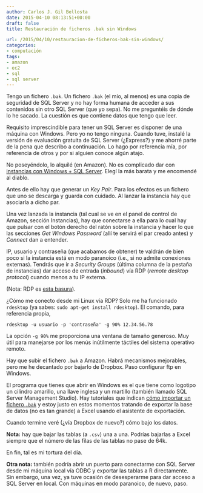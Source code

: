 ```yaml
---
author: Carlos J. Gil Bellosta
date: 2015-04-10 08:13:51+00:00
draft: false
title: Restauración de ficheros .bak sin Windows

url: /2015/04/10/restauracion-de-ficheros-bak-sin-windows/
categories:
- computación
tags:
- amazon
- ec2
- sql
- sql server
---
```


Tengo un fichero `.bak`. Un fichero `.bak` (el mío, al menos) es una copia de seguridad de SQL Server y no hay forma humana de acceder a sus contenidos sin otro SQL Server (que yo sepa). No me preguntéis de dónde lo he sacado. La cuestión es que contiene datos que tengo que leer.

Requisito imprescindible para tener un SQL Server es disponer de una máquina con Windows. Pero yo no tengo ninguna. Cuando tuve, instalé la versión de evaluación gratuita de SQL Server (¿Express?) y me ahorré parte de la pena que describo a continuación. Lo hago por referencia mía, por referencia de otros y por si alguien conoce algún atajo.

No poseyéndolo, lo alquilé (en Amazon). No es complicado dar con [instancias con Windows + SQL Server](http://aws.amazon.com/es/windows/products/sql/). Elegí la más barata y me encomendé al diablo.

Antes de ello hay que generar un _Key Pair_. Para los efectos es un fichero que uno se descarga y guarda con cuidado. Al lanzar la instancia hay que asociarla a dicho par.

Una vez lanzada la instancia (tal cual se ve en el panel de control de Amazon, sección Instancias), hay que conectarse a ella para lo cual hay que pulsar con el botón derecho del ratón sobre la instancia y hacer lo que las secciones _Get Windows Password_ (allí te servirá el par creado antes) y _Connect_ dan a entender.

IP, usuario y contraseña (que acabamos de obtener) te valdrán de bien poco si la instancia está en modo paranoico (i.e., si no admite conexiones externas). Tendrás que ir a _Security Groups_ (última columna de la pestaña de instancias) dar acceso de entrada (_inbound_) vía RDP (_remote desktop protocol_) cuando menos a tu IP externa.

(Nota: RDP es [esta basura](http://en.wikipedia.org/wiki/Remote_Desktop_Protocol)).

¿Cómo me conecto desde mi Linux vía RDP? Solo me ha funcionado `rdesktop` (ya sabes: `sudo apt-get install rdesktop`). El comando, para referencia propia,

`rdesktop -u usuario -p 'contraseña' -g 90% 12.34.56.78`

La opción `-g 90%` me proporciona una ventana de tamaño generoso. Muy útil para manejarse por los menús inútilmente táctiles del sistema operativo remoto.

Hay que subir el fichero `.bak` a Amazon. Habrá mecanismos mejorables, pero me he decantado por bajarlo de Dropbox. Paso configurar ftp en Windows.

El programa que tienes que abrir en Windows es el que tiene como logotipo un cilindro amarillo, una llave inglesa y un martillo (también llamado SQL Server Management Studio). Hay tutoriales que indican [cómo importar un fichero `.bak`](https://msdn.microsoft.com/en-us/library/ms177429(SQL.90).aspx) y estoy justo en estos momentos tratando de exportar la base de datos (no es tan grande) a Excel usando el asistente de exportación.

Cuando termine veré (¿vía Dropbox de nuevo?) cómo bajo los datos.

**Nota:** hay que bajar las tablas (a `.csv`) una a una. Podrías bajarlas a Excel siempre que el número de las filas de las tablas no pase de 64k.

En fin, tal es mi tortura del día.

**Otra nota:** también podría abrir un puerto para conectarme con SQL Server desde mi máquina local vía ODBC y exportar las tablas a R directamente. Sin embargo, una vez, ya tuve ocasión de desesperarme para dar acceso a SQL Server en local. Con máquinas en modo paranoico, de nuevo, paso.
